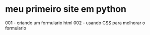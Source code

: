 # meu primeiro site em python
001 - criando um formulario html
002 - usando CSS para melhorar o formulario
 
